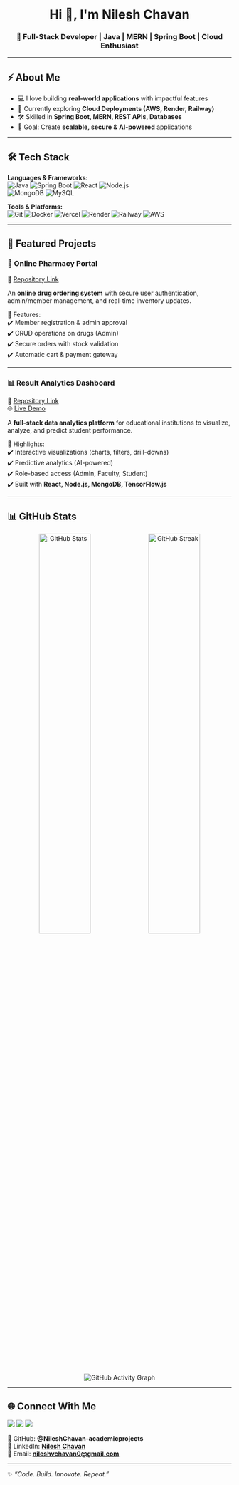 <h1 align="center">Hi 👋, I'm Nilesh Chavan</h1>
<h3 align="center">🚀 Full-Stack Developer | Java | MERN | Spring Boot | Cloud Enthusiast</h3>

---

## ⚡ About Me
- 💻 I love building **real-world applications** with impactful features  
- 🌱 Currently exploring **Cloud Deployments (AWS, Render, Railway)**  
- 🛠️ Skilled in **Spring Boot, MERN, REST APIs, Databases**  
- 🎯 Goal: Create **scalable, secure & AI-powered** applications  

---

## 🛠️ Tech Stack

**Languages & Frameworks:**  
![Java](https://img.shields.io/badge/Java-ED8B00?style=for-the-badge&logo=openjdk&logoColor=white) 
![Spring Boot](https://img.shields.io/badge/Spring%20Boot-6DB33F?style=for-the-badge&logo=springboot&logoColor=white) 
![React](https://img.shields.io/badge/React-20232A?style=for-the-badge&logo=react&logoColor=61DAFB) 
![Node.js](https://img.shields.io/badge/Node.js-339933?style=for-the-badge&logo=nodedotjs&logoColor=white)  
![MongoDB](https://img.shields.io/badge/MongoDB-4EA94B?style=for-the-badge&logo=mongodb&logoColor=white) 
![MySQL](https://img.shields.io/badge/MySQL-005C84?style=for-the-badge&logo=mysql&logoColor=white)  

**Tools & Platforms:**  
![Git](https://img.shields.io/badge/Git-F05032?style=for-the-badge&logo=git&logoColor=white) 
![Docker](https://img.shields.io/badge/Docker-2496ED?style=for-the-badge&logo=docker&logoColor=white) 
![Vercel](https://img.shields.io/badge/Vercel-000000?style=for-the-badge&logo=vercel&logoColor=white) 
![Render](https://img.shields.io/badge/Render-0466C8?style=for-the-badge&logo=render&logoColor=white) 
![Railway](https://img.shields.io/badge/Railway-0B0D0E?style=for-the-badge&logo=railway&logoColor=white) 
![AWS](https://img.shields.io/badge/AWS-232F3E?style=for-the-badge&logo=amazon-aws&logoColor=white)  

---

## 🚀 Featured Projects  

### 💊 Online Pharmacy Portal  
📌 [Repository Link](https://github.com/NileshChavan-academicprojects/Online_Pharma)  

An **online drug ordering system** with secure user authentication, admin/member management, and real-time inventory updates.  

🔹 Features:  
✔️ Member registration & admin approval  
✔️ CRUD operations on drugs (Admin)  
✔️ Secure orders with stock validation  
✔️ Automatic cart & payment gateway  

---

### 📊 Result Analytics Dashboard  
📌 [Repository Link](https://github.com/NileshChavan-academicprojects/Result-analytics-Dashboard)  
🌐 [Live Demo](https://result-analytics-dashboard-delta.vercel.app/)  

A **full-stack data analytics platform** for educational institutions to visualize, analyze, and predict student performance.  

🔹 Highlights:  
✔️ Interactive visualizations (charts, filters, drill-downs)  
✔️ Predictive analytics (AI-powered)  
✔️ Role-based access (Admin, Faculty, Student)  
✔️ Built with **React, Node.js, MongoDB, TensorFlow.js**  

---

## 📊 GitHub Stats  

<p align="center">
  <img src="https://github-readme-stats.vercel.app/api?username=NileshChavan-academicprojects&show_icons=true&theme=tokyonight" alt="GitHub Stats" width="48%">
  <img src="https://github-readme-streak-stats.herokuapp.com?user=NileshChavan-academicprojects&theme=tokyonight" alt="GitHub Streak" width="48%">
</p>

<p align="center">
  <img src="https://github-readme-activity-graph.vercel.app/graph?username=NileshChavan-academicprojects&theme=tokyo-night" alt="GitHub Activity Graph" />
</p>

---

## 🌐 Connect With Me  

<p align="left">
<a href="https://github.com/NileshChavan-academicprojects"><img src="https://img.shields.io/badge/GitHub-100000?style=for-the-badge&logo=github&logoColor=white"/></a>
<a href="https://www.linkedin.com/in/nilesh-chavan-3a58682a1"><img src="https://img.shields.io/badge/LinkedIn-0077B5?style=for-the-badge&logo=linkedin&logoColor=white"/></a>
<a href="mailto:nileshvchavan0@gmail.com"><img src="https://img.shields.io/badge/Gmail-D14836?style=for-the-badge&logo=gmail&logoColor=white"/></a>
</p>

📌 GitHub: **@NileshChavan-academicprojects**  
📌 LinkedIn: **[Nilesh Chavan](https://www.linkedin.com/in/nilesh-chavan-3a58682a1)**  
📌 Email: **nileshvchavan0@gmail.com**  

---

✨ _“Code. Build. Innovate. Repeat.”_
